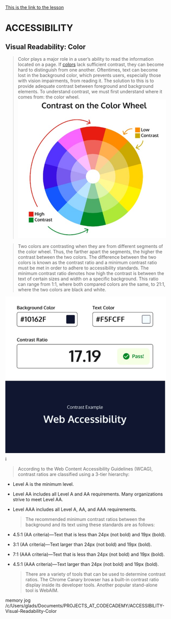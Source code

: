 [This is the link to the lesson](https://www.codecademy.com/courses/learn-css-accessibility/lessons/learn-intermediate-css-accessibility/exercises/visual-readability-color)

# ACCESSIBILITY

## Visual Readability: Color

> Color plays a major role in a user’s ability to read the information located on a page. If [colors](https://www.codecademy.com/resources/docs/css/colors) lack sufficient contrast, they can become hard to distinguish from one another. Oftentimes, text can become lost in the background color, which prevents users, especially those with vision impairments, from reading it. The solution to this is to provide adequate contrast between foreground and background elements. To understand contrast, we must first understand where it comes from: the color wheel.
> ![](color-wheel.jpg)

> Two colors are contrasting when they are from different segments of the color wheel. Thus, the farther apart the segments, the higher the contrast between the two colors. The difference between the two colors is known as the contrast ratio and a minimum contrast ratio must be met in order to adhere to accessibility standards. The minimum contrast ratio denotes how high the contrast is between the text of certain sizes and width on a specific background. This ratio can range from 1:1, where both compared colors are the same, to 21:1, where the two colors are black and white.

![](web-accesibility.jpg)i

> According to the Web Content Accessibility Guidelines (WCAG), contrast ratios are classified using a 3-tier hierarchy:

- Level A is the minimum level.
- Level AA includes all Level A and AA requirements. Many organizations strive to meet Level AA.
- Level AAA includes all Level A, AA, and AAA requirements.

  > The recommended minimum contrast ratios between the background and its text using these standards are as follows:

- 4.5:1 (AA criteria)—Text that is less than 24px (not bold) and 19px (bold).
- 3:1 (AA criteria)—Text larger than 24px (not bold) and 19px (bold).
- 7:1 (AAA criteria)—Text that is less than 24px (not bold) and 19px (bold).
- 4.5:1 (AAA criteria)—Text larger than 24px (not bold) and 19px (bold).
  > There are a variety of tools that can be used to determine contrast ratios. The Chrome Canary browser has a built-in contrast ratio display inside its developer tools. Another popular stand-alone tool is WebAIM.

memory jog
/c/Users/glads/Documents/PROJECTS_AT_CODECADEMY/ACCESSIBILITY-Visual-Readability-Color
